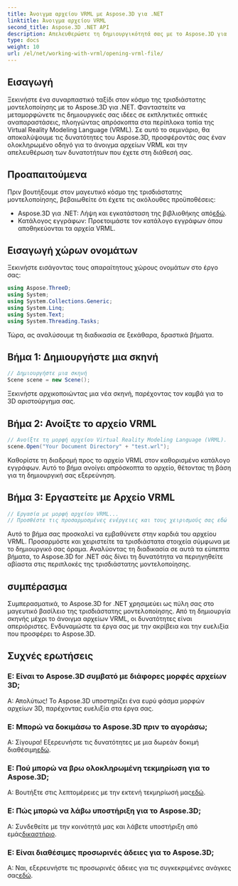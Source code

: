 ```yaml
---
title: Άνοιγμα αρχείου VRML με Aspose.3D για .NET
linktitle: Άνοιγμα αρχείου VRML
second_title: Aspose.3D .NET API
description: Απελευθερώστε τη δημιουργικότητά σας με το Aspose.3D για .NET. Ανοίξτε αρχεία VRML χωρίς κόπο, μεταμορφώνοντας τις ιδέες σας σε εκπληκτικά τρισδιάστατα αριστουργήματα. Κατεβάστε τώρα!
type: docs
weight: 10
url: /el/net/working-with-vrml/opening-vrml-file/
---
```

## Εισαγωγή
Ξεκινήστε ένα συναρπαστικό ταξίδι στον κόσμο της τρισδιάστατης μοντελοποίησης με το Aspose.3D για .NET. Φανταστείτε να μεταμορφώνετε τις δημιουργικές σας ιδέες σε εκπληκτικές οπτικές αναπαραστάσεις, πλοηγώντας απρόσκοπτα στα περίπλοκα τοπία της Virtual Reality Modeling Language (VRML). Σε αυτό το σεμινάριο, θα αποκαλύψουμε τις δυνατότητες του Aspose.3D, προσφέροντάς σας έναν ολοκληρωμένο οδηγό για το άνοιγμα αρχείων VRML και την απελευθέρωση των δυνατοτήτων που έχετε στη διάθεσή σας.
## Προαπαιτούμενα
Πριν βουτήξουμε στον μαγευτικό κόσμο της τρισδιάστατης μοντελοποίησης, βεβαιωθείτε ότι έχετε τις ακόλουθες προϋποθέσεις:
-  Aspose.3D για .NET: Λήψη και εγκατάσταση της βιβλιοθήκης από[εδώ](https://releases.aspose.com/3d/net/).
- Κατάλογος εγγράφων: Προετοιμάστε τον κατάλογο εγγράφων όπου αποθηκεύονται τα αρχεία VRML.
## Εισαγωγή χώρων ονομάτων
Ξεκινήστε εισάγοντας τους απαραίτητους χώρους ονομάτων στο έργο σας:
```csharp
using Aspose.ThreeD;
using System;
using System.Collections.Generic;
using System.Linq;
using System.Text;
using System.Threading.Tasks;
```
Τώρα, ας αναλύσουμε τη διαδικασία σε ξεκάθαρα, δραστικά βήματα.
## Βήμα 1: Δημιουργήστε μια σκηνή
```csharp
// Δημιουργήστε μια σκηνή
Scene scene = new Scene();
```
Ξεκινήστε αρχικοποιώντας μια νέα σκηνή, παρέχοντας τον καμβά για το 3D αριστούργημα σας.
## Βήμα 2: Ανοίξτε το αρχείο VRML
```csharp
// Ανοίξτε τη μορφή αρχείου Virtual Reality Modeling Language (VRML).
scene.Open("Your Document Directory" + "test.wrl");
```
Καθορίστε τη διαδρομή προς το αρχείο VRML στον καθορισμένο κατάλογο εγγράφων. Αυτό το βήμα ανοίγει απρόσκοπτα το αρχείο, θέτοντας τη βάση για τη δημιουργική σας εξερεύνηση.
## Βήμα 3: Εργαστείτε με Αρχείο VRML
```csharp
// Εργασία με μορφή αρχείου VRML...
// Προσθέστε τις προσαρμοσμένες ενέργειες και τους χειρισμούς σας εδώ
```
Αυτό το βήμα σας προσκαλεί να εμβαθύνετε στην καρδιά του αρχείου VRML. Προσαρμόστε και χειριστείτε τα τρισδιάστατα στοιχεία σύμφωνα με το δημιουργικό σας όραμα.
Αναλύοντας τη διαδικασία σε αυτά τα εύπεπτα βήματα, το Aspose.3D for .NET σάς δίνει τη δυνατότητα να περιηγηθείτε αβίαστα στις περιπλοκές της τρισδιάστατης μοντελοποίησης.
## συμπέρασμα
Συμπερασματικά, το Aspose.3D for .NET χρησιμεύει ως πύλη σας στο μαγευτικό βασίλειο της τρισδιάστατης μοντελοποίησης. Από τη δημιουργία σκηνής μέχρι το άνοιγμα αρχείων VRML, οι δυνατότητες είναι απεριόριστες. Ενδυναμώστε τα έργα σας με την ακρίβεια και την ευελιξία που προσφέρει το Aspose.3D.
## Συχνές ερωτήσεις
### Ε: Είναι το Aspose.3D συμβατό με διάφορες μορφές αρχείων 3D;
Α: Απολύτως! Το Aspose.3D υποστηρίζει ένα ευρύ φάσμα μορφών αρχείων 3D, παρέχοντας ευελιξία στα έργα σας.
### Ε: Μπορώ να δοκιμάσω το Aspose.3D πριν το αγοράσω;
 Α: Σίγουρα! Εξερευνήστε τις δυνατότητες με μια δωρεάν δοκιμή διαθέσιμη[εδώ](https://releases.aspose.com/).
### Ε: Πού μπορώ να βρω ολοκληρωμένη τεκμηρίωση για το Aspose.3D;
 Α: Βουτήξτε στις λεπτομέρειες με την εκτενή τεκμηρίωσή μας[εδώ](https://reference.aspose.com/3d/net/).
### Ε: Πώς μπορώ να λάβω υποστήριξη για το Aspose.3D;
 Α: Συνδεθείτε με την κοινότητά μας και λάβετε υποστήριξη από εμάς[δικαστήριο](https://forum.aspose.com/c/3d/18).
### Ε: Είναι διαθέσιμες προσωρινές άδειες για το Aspose.3D;
 Α: Ναι, εξερευνήστε τις προσωρινές άδειες για τις συγκεκριμένες ανάγκες σας[εδώ](https://purchase.aspose.com/temporary-license/).